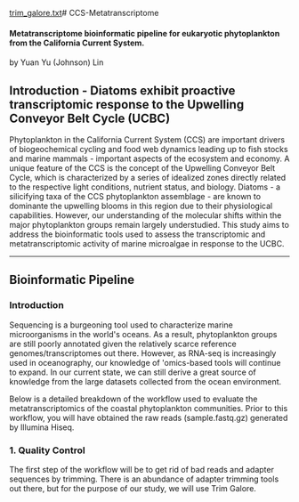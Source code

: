 [trim_galore.txt](https://github.com/user-attachments/files/16551556/trim_galore.txt)# CCS-Metatranscriptome

#### Metatranscriptome bioinformatic pipeline for eukaryotic phytoplankton from the California Current System.

by Yuan Yu (Johnson) Lin

## Introduction - Diatoms exhibit proactive transcriptomic response to the Upwelling Conveyor Belt Cycle (UCBC)

Phytoplankton in the California Current System (CCS) are important drivers of biogeochemical cycling and food web dynamics leading up to fish stocks and marine mammals - important aspects of the ecosystem and economy. A unique feature of the CCS is the concept of the Upwelling Conveyor Belt Cycle, which is characterized by a series of idealized zones directly related to the respective light conditions, nutrient status, and biology. Diatoms - a silicifying taxa of the CCS phytoplankton assemblage - are known to dominante the upwelling blooms in this region due to their physiological capabilities. However, our understanding of the molecular shifts within the major phytoplankton groups remain largely understudied. This study aims to address the bioinformatic tools used to assess the transcriptomic and metatranscriptomic activity of marine microalgae in response to the UCBC.

--------------------------------------------------------------------------------------------------------------------------------------------------------------------------------

## Bioinformatic Pipeline

### Introduction

Sequencing is a burgeoning tool used to characterize marine microorganisms in the world's oceans. As a result, phytoplankton groups are still poorly annotated given the relatively scarce reference genomes/transcriptomes out there. However, as RNA-seq is increasingly used in oceanography, our knowledge of 'omics-based tools will continue to expand. In our current state, we can still derive a great source of knowledge from the large datasets collected from the ocean environment. 

Below is a detailed breakdown of the workflow used to evaluate the metatranscriptomics of the coastal phytoplankton communities. Prior to this workflow, you will have obtained the raw reads (sample.fastq.gz) generated by Illumina Hiseq.

### 1. Quality Control

The first step of the workflow will be to get rid of bad reads and adapter sequences by trimming. There is an abundance of adapter trimming tools out there, but for the purpose of our study, we will use Trim Galore.



